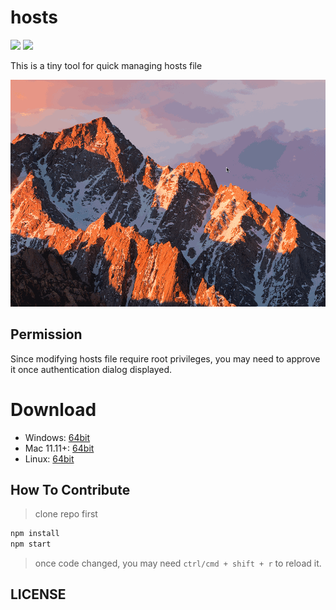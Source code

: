 # hosts

![](https://img.shields.io/badge/hosts-2.0.5-blue.svg)
![][david-url]

This is a tiny tool for quick managing hosts file

![](./docs/img/preview.gif)

## Permission

Since modifying hosts file require root privileges, you may need to approve it once authentication dialog displayed.

# Download

* Windows: [64bit](https://github.com/leftstick/hosts-high/releases/download/2.0.5/hosthigh-2.0.5-win64.zip)
* Mac 11.11+: [64bit](https://github.com/leftstick/hosts-high/releases/download/2.0.5/hosthigh-2.0.5-darwin.zip)
* Linux: [64bit](https://github.com/leftstick/hosts-high/releases/download/2.0.5/hosthigh-2.0.5-linux.zip)

## How To Contribute

> clone repo first

```bash
npm install
npm start
```

> once code changed, you may need `ctrl/cmd + shift + r` to reload it.

## LICENSE

[mit license]: (https://raw.githubusercontent.com/leftstick/hosts-high/master/LICENSE)
[david-url]: https://david-dm.org/leftstick/hosts-high.png
